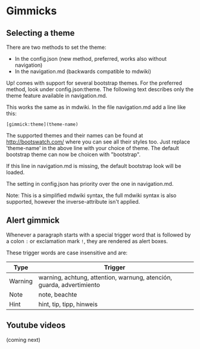 # Gimmicks

## Selecting a theme

There are two methods to set the theme:
  * In the config.json (new method, preferred, works also without navigation)
  * In the navigation.md (backwards compatible to mdwiki)

Up! comes with support for several bootstrap themes. For the preferred method, look under config.json:theme.
The following text describes only the theme feature available in navigation.md.

This works the same as in mdwiki. In the file navigation.md add a line like this:

    [gimmick:theme](theme-name)

The supported themes and their names can be found at http://bootswatch.com/ where you can see all their styles too.
Just replace 'theme-name' in the above line with your choice of theme. The default bootstrap theme can now be choicen
with "bootstrap".

If this line in navigation.md is missing, the default bootstrap look will be loaded.

The setting in config.json has priority over the one in navigation.md.

Note: This is a simplified mdwiki syntax, the full mdwiki syntax is also supported, however the inverse-attribute
isn't applied.



## Alert gimmick

Whenever a paragraph starts with a special trigger word that is followed by a colon `:` or exclamation mark `!`,
they are rendered as alert boxes.

These trigger words are case insensitive and are:

Type       | Trigger
-----------|---------
Warning    |warning, achtung, attention, warnung, atención, guarda, advertimiento
Note       |note, beachte
Hint       |hint, tip, tipp, hinweis


## Youtube videos
(coming next)
